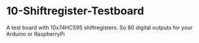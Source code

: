 # 10-Shiftregister-Testboard
A test board with 10x74HC595 shiftregisters. So 80 digital outputs for your Arduino or RaspberryPi
